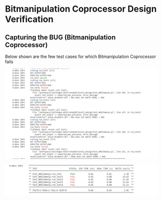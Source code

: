 # Bitmanipulation Coprocessor Design Verification

## Capturing the BUG (Bitmanipulation Coprocessor)

Below shown are the few test cases for which Bitmanipulation Coprocessor fails

 ![alt text](https://github.com/vyomasystems-lab/challenges-mihirrana620/blob/master/images/image12.png)


 ![alt text](https://github.com/vyomasystems-lab/challenges-mihirrana620/blob/master/images/image13.png)